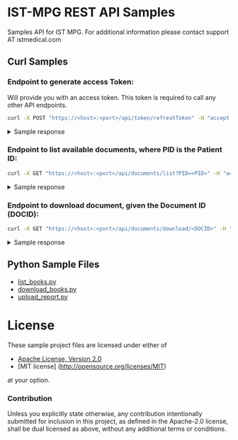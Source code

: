 # IST-MPG REST API Samples


Samples API for IST MPG. For additional information please contact support AT istmedical.com

## Curl Samples

### Endpoint to generate access Token:
Will provide you with an access token.
This token is required to call any other API endpoints.

```bash
curl -X POST "https://<host>:<port>/api/token/refreshToken" -H "accept: application/json;charset=UTF-8" -H "Content-Type: application/json;charset=UTF-8" -d "{ \"password\": \"your_password\", \"username\": \"your_username\"}" -k
```

<details>
<summary>Sample response</summary>

<code style="white-space:nowrap;">

```json
{
  "status": 200,
  "statusMessage": "Token generated correctly",
  "success": true,
  "timestamp": "01/01/2021 11:11:11 AM +0200",
  "results": [
    {
      "token": "token_string",
      "user": "your_username",
      "token_expire_time": "nn"
    }
  ]
}
```

</code>

</details>



### Endpoint to list available documents, where PID is the Patient ID:
```bash
curl -X GET "https://<host>:<port>/api/documents/list?PID=<PID>" -H "accept: application/json;charset=UTF-8" -H "Authorization: Bearer <token>" -k
```

<details>
<summary>Sample response</summary>

<code style="white-space:nowrap;">

```json
{
  "status": 200,
  "statusMessage": "Record found with PID : nnn",
  "success": true,
  "timestamp": "01/01/2021 11:11:11 AM +0200",
  "results": [
    {
      "PatientData": {
        "PatientName": "xx",
        "PatientID": "nn",
        "BirthDate": "1900-01-01",
        "PatientGenre": ""
      }
    },
    {
      "DocumentList": [
        {
          "IDDOC": "11fd4084-307c-4c2b-8aad-9a8311e9dcda",
          "StudyID": "study_id_number",
          "StudyDate": "20200202",
          "StudyDescription": "Description",
          "DocumentType": "Rich Document",
          "DocumentPages": "number of pages",
          "DocumentSize": "Size in MB",
          "StudyModality": "Modality",
          "ReferringPhysicianName": "Name"
        },
         {
          "IDDOC": "41fd4384-307c-4c2b-8a4d-9a3a1ae9dcdb",
          "StudyID": "study_id_number",
          "StudyDate": "20200202",
          "StudyDescription": "Description",
          "DocumentType": "Rich Document",
          "DocumentPages": "number of pages",
          "DocumentSize": "Size in MB",
          "StudyModality": "Modality",
          "ReferringPhysicianName": "Name"
        }
      ]
    }
  ]
}
```

</code>

</details>

### Endpoint to download document, given the Document ID (DOCID):
```bash
curl -X GET "https://<host>:<port>/api/documents/download/<DOCID>" -H "accept: application/json;charset=UTF-8" -H "Authorization: Bearer <token>" -k
```

<details>
<summary>Sample response</summary>

<code style="white-space:nowrap;">

```json
{
  "status": 200,
  "statusMessage": "Document Found with id : f3e0ecd3-74e3-4c81-a6af-1822a453562e",
  "success": true,
  "timestamp": "01/01/2021 11:11:11 AM +0200",
  "results": [
    {
      "PatientData": {
        "PatientName": "Patient Name",
        "PatientID": "patient_id",
        "BirthDate": "1970-01-01",
        "PatientGenre": ""
      }
    },
    {
      "publicPath": "public_path_of_pdf_document",
      "documentType": "Rich Document"
    }
  ]
}
```

</code>

</details>


## Python Sample Files

- [list_books.py](https://github.com/alfonsoIST/mpg-api/blob/master/python_samples/list_books.py)
- [download_books.py](https://github.com/alfonsoIST/mpg-api/blob/master/python_samples/download_books.py)
- [upload_report.py](https://github.com/alfonsoIST/mpg-api/blob/master/python_samples/upload_report.py)

# License

These sample project files are licensed under either of

 * [Apache License, Version 2.0](https://www.apache.org/licenses/LICENSE-2.0.txt)
 * [MIT license] (http://opensource.org/licenses/MIT)

at your option.

### Contribution

Unless you explicitly state otherwise, any contribution intentionally submitted
for inclusion in this project, as defined in the Apache-2.0 license, shall be
dual licensed as above, without any additional terms or conditions.

